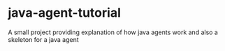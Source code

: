 # java-agent-tutorial
A small project providing explanation of how java agents work and also a skeleton for a java agent
